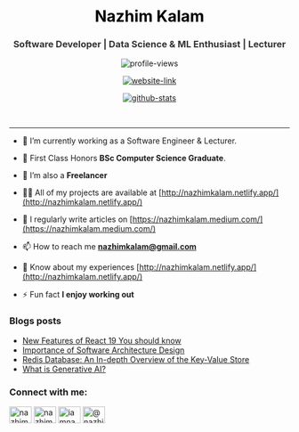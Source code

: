 <h1 align="center" style="text-decoration: none; color: black;">Nazhim Kalam</h1>
<h3 align="center" style="text-decoration: none; color: #333;">Software Developer | Data Science & ML Enthusiast | Lecturer</h3>

<p align="center"> 
  <img src="https://komarev.com/ghpvc/?username=nazhimkalam&label=Profile%20views&color=brightgreen&style=flat" alt="profile-views" /> 
</p>

<p align="center"> 
  <a href="http://nazhimkalam.netlify.app/" target="_blank"><img src="https://img.shields.io/badge/Nazhim%20Kalam-Web%20Portfolio-cyan?style=for-the-badge&logo=web" alt="website-link" /></a> 
</p>

<p align="center" >
  <a href="https://github.com/ryo-ma/github-profile-trophy"><img src="https://github-profile-trophy.vercel.app/?username=nazhimkalam&row=1&column=5" alt="github-stats" /></a>
</p>

<br />
<hr />

- 🔭 I’m currently working as a Software Engineer & Lecturer.

- 🌱 First Class Honors **BSc Computer Science Graduate**.

- 👯 I’m also a **Freelancer**

- 👨‍💻 All of my projects are available at [http://nazhimkalam.netlify.app/](http://nazhimkalam.netlify.app/)

- 📝 I regularly write articles on [https://nazhimkalam.medium.com/](https://nazhimkalam.medium.com/)

- 📫 How to reach me **nazhimkalam@gmail.com**

- 📄 Know about my experiences [http://nazhimkalam.netlify.app/](http://nazhimkalam.netlify.app/)

- ⚡ Fun fact **I enjoy working out**

### Blogs posts
<!-- BLOG-POST-LIST:START -->
- [New Features of React 19 You should know](https://nazhimkalam.medium.com/new-features-of-react-19-you-should-know-2939f1866a65?source=rss-a00a032e5b78------2)
- [Importance of Software Architecture Design](https://nazhimkalam.medium.com/importance-of-software-architecture-design-2b4396e29ee8?source=rss-a00a032e5b78------2)
- [Redis Database: An In-depth Overview of the Key-Value Store](https://nazhimkalam.medium.com/redis-database-an-in-depth-overview-of-the-key-value-store-1fe5656210bd?source=rss-a00a032e5b78------2)
- [What is Generative AI?](https://enlear.academy/what-is-generative-ai-5180f68d523b?source=rss-a00a032e5b78------2)
<!-- BLOG-POST-LIST:END -->

<h3 align="left">Connect with me:</h3>
<p align="left">
<a href="https://www.linkedin.com/in/nazhim-kalam-94bb9922b" target="blank"><img align="center" src="https://raw.githubusercontent.com/rahuldkjain/github-profile-readme-generator/master/src/images/icons/Social/linked-in-alt.svg" alt="nazhim-kalam" height="30" width="40" /></a>
<a href="https://fb.com/nazhim.nazhim.3363" target="blank"><img align="center" src="https://raw.githubusercontent.com/rahuldkjain/github-profile-readme-generator/master/src/images/icons/Social/facebook.svg" alt="nazhim.nazhim.3363" height="30" width="40" /></a>
<a href="https://instagram.com/iamnazhim" target="blank"><img align="center" src="https://raw.githubusercontent.com/rahuldkjain/github-profile-readme-generator/master/src/images/icons/Social/instagram.svg" alt="iamnazhim" height="30" width="40" /></a>
<a href="https://medium.com/@nazhimkalam" target="blank"><img align="center" src="https://raw.githubusercontent.com/rahuldkjain/github-profile-readme-generator/master/src/images/icons/Social/medium.svg" alt="@nazhimkalam" height="30" width="40" /></a>
</p>
